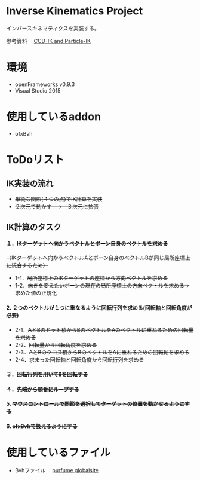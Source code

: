 # Inverse Kinematics Project
インバースキネマティクスを実装する。

参考資料　
[CCD-IK and Particle-IK](http://mukai-lab.org/wp-content/uploads/2014/04/CcdParticleInverseKinematics.pdf)

# 環境
- openFrameworks v0.9.3
- Visual Studio 2015

# 使用しているaddon
- ofxBvh

# ToDoリスト
## IK実装の流れ
- ~~単純な関節(４つの点)でIK計算を実装~~
- ~~２次元で動かす　→　３次元に拡張~~

## IK計算のタスク
#### １．~~IKターゲットへ向かうベクトルとボーン自身のベクトルを求める~~　
  ~~（IKターゲットへ向かうベクトルAとボーン自身のベクトルBが同じ局所座標上に統合するため）~~
  - 1-1．~~局所座標上のIKターゲットの座標から方向ベクトルを求める~~
  - 1-2．~~向きを変えたいボーンの現在の局所座標上の方向ベクトルを求める→求めた値の正規化~~

#### 2. ~~２つのベクトルが１つに重なるように回転行列を求める(回転軸と回転角度が必要)~~
  - 2-1．~~AとBのドット積からBのベクトルをAのベクトルに重ねるための回転量を求める~~
  - 2-2．~~回転量から回転角度を求める~~
  - 2-3．~~AとBのクロス積からBのベクトルをAに重ねるための回転軸を求める~~
  - 2-4．~~求まった回転軸と回転角度から回転行列を求める~~

#### ３．~~回転行列を用いてBを回転する~~

#### ４．~~先端から順番にループする~~

#### 5. ~~マウスコントロールで関節を選択してターゲットの位置を動かせるようにする~~
#### 6. ~~ofxBvhで扱えるようにする~~

# 使用しているファイル
 - Bvhファイル　
[purfume globalsite](http://www.perfume-global.com/)
